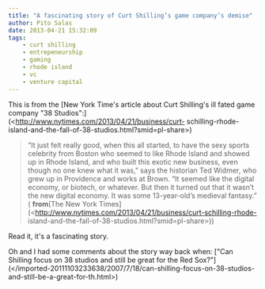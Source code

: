 ```yaml
---
title: "A fascinating story of Curt Shilling’s game company’s demise"
author: Pito Salas
date: 2013-04-21 15:32:09
tags:
    - curt shilling
    - entrepeneurship
    - gaming
    - rhode island
    - vc
    - venture capital
---
```



This is from the [New York Time's article about Curt Shilling's ill fated game
company "38 Studios":](<http://www.nytimes.com/2013/04/21/business/curt-
schilling-rhode-island-and-the-fall-of-38-studios.html?smid=pl-share>)

> “It just felt really good, when this all started, to have the sexy sports
> celebrity from Boston who seemed to like Rhode Island and showed up in Rhode
> Island, and who built this exotic new business, even though no one knew what
> it was,” says the historian Ted Widmer, who grew up in Providence and works
> at Brown. “It seemed like the digital economy, or biotech, or whatever. But
> then it turned out that it wasn’t the new digital economy. It was some
> 13-year-old’s medieval fantasy.” ( **from**[The New York
> Times](<http://www.nytimes.com/2013/04/21/business/curt-schilling-rhode-
> island-and-the-fall-of-38-studios.html?smid=pl-share>))

Read it, it's a fascinating story.

Oh and I had some comments about the story way back when: ["Can Shilling focus
on 38 studios and still be great for the Red
Sox?"](</imported-20111103233638/2007/7/18/can-shilling-focus-on-38-studios-
and-still-be-a-great-for-th.html>)


